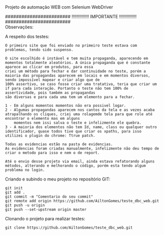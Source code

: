 Projeto de automação WEB com Selenium WebDriver

######################## !!!!!!!!!!!!!! IMPORTANTE !!!!!!!!!!!!!! ########################   
Observações:

A respeito dos testes:
    
    O primeiro site que foi enviado no primeiro teste estava com problemas, tendo sido suspenso.
    
    O site escolhido é instável e tem muita propaganda, aparecendo em momentos totalmente aleatórios. A única propaganda que é constante aparece ao clicar em produtos, para essa 
    criei um método para fechar e dar continuidade no teste, porém a maioria das propagandas aparecem em locais e em momentos diversos, sendo impossível mapear e criar algo que de 
    100% assertivo, se caso fosse criar uma tratativa, teria que criar um if para cada interação. Portanto o teste não tem 100% de assertividade, pois também as propagandas 
    são diversas e para cada uma tem um elemento para a fechar.
    
    1 - Em alguns momentos momentos não era possivel logar.
    2 - Algumas propagandas aparecem nos cantos da tela e as vezes acaba atrapalhando os cliques, criei uma rolagemde tela para que role até encontrar o elemento mas em alguns
        momentos nem issi salva o teste e infelizmente ele quebra.
    3 - A maioria dos elementos não tem Id, name, class ou qualquer outro identificador, quase todos tive que criar os xpaths, para isso utilizei o plugin do chrome: Ttrue patch.

    Todas as evidencias estão na pasta de evidencias. 
    As evidencias foram criadas manualmente, infelizmente não deu tempo de criar o metodo para isso e nem o de report.
    
    Até o envio desse projeto via email, ainda estava refatorando alguns métodos, alterando e melhorando o código, porém esta tendo algum problema no login.

Criando e subindo o meu projeto no repositório GIT:

    git init
    git add .
    git commit -m "Comentario do seu commit"
    git remote add origin https://github.com/AiltonGomes/teste_dbc_web.git
    git push -u origin
    git push --set-upstream origin master

Clonando o projeto para realizar testes:

    git clone https://github.com/AiltonGomes/teste_dbc_web.git



